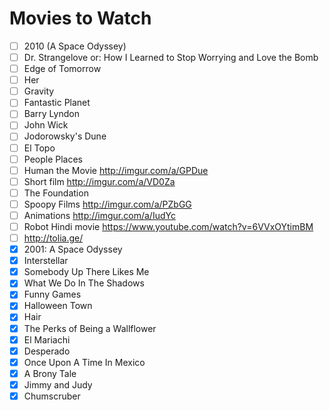 # Movies to Watch

- [ ] 2010 (A Space Odyssey)
- [ ] Dr. Strangelove or: How I Learned to Stop Worrying and Love the Bomb
- [ ] Edge of Tomorrow
- [ ] Her
- [ ] Gravity
- [ ] Fantastic Planet
- [ ] Barry Lyndon
- [ ] John Wick
- [ ] Jodorowsky's Dune  
- [ ] El Topo
- [ ] People Places
- [ ] Human the Movie http://imgur.com/a/GPDue
- [ ] Short film http://imgur.com/a/VD0Za
- [ ] The Foundation
- [ ] Spoopy Films http://imgur.com/a/PZbGG
- [ ] Animations http://imgur.com/a/IudYc
- [ ] Robot Hindi movie https://www.youtube.com/watch?v=6VVxOYtimBM
- [ ] http://tolia.ge/
- [x] 2001: A Space Odyssey
- [x] Interstellar
- [x] Somebody Up There Likes Me   
- [x] What We Do In The Shadows  
- [x] Funny Games  
- [x] Halloween Town  
- [x] Hair
- [x] The Perks of Being a Wallflower
- [x] El Mariachi
- [x] Desperado
- [x] Once Upon A Time In Mexico
- [x] A Brony Tale
- [x] Jimmy and Judy
- [x] Chumscruber
